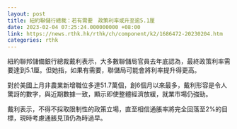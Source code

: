 ```yaml
---
layout: post
title: 紐約聯儲行總裁：若有需要　政策利率或升至逾5.1厘
date: 2023-02-04 07:25:24.000000000 +08:00
link: https://news.rthk.hk/rthk/ch/component/k2/1686472-20230204.htm
categories: rthk
---
```


紐約聯邦儲備銀行總裁戴利表示，大多數聯儲局官員去年底認為，最終政策利率需要達到5.1厘。但她指，如果有需要，聯儲局可能會將利率提升得更高。

對於美國上月非農業新增職位多達51.7萬個，創6個月以來最多，戴利形容是令人驚訝的數字，與近期數據一致，顯示即使整體經濟放緩，就業市場仍強勁。

戴利表示，不得不採取限制性的政策立場，直至相信通脹率將完全回落至2%的目標，現時考慮通脹見頂仍為時過早。
